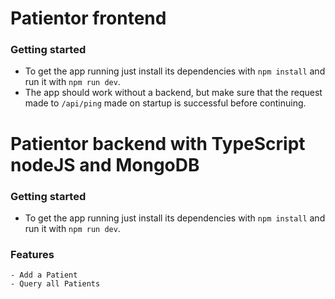 # Patientor frontend

### Getting started
  - To get the app running just install its dependencies with ```npm install``` and run it with ```npm run dev```.
  - The app should work without a backend, but make sure that the request made to ```/api/ping``` made on startup is successful before continuing.

# Patientor backend with TypeScript nodeJS and MongoDB

### Getting started
  - To get the app running just install its dependencies with ```npm install``` and run it with ```npm run dev```.

### Features
    - Add a Patient 
    - Query all Patients  